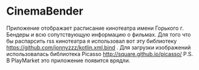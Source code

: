 CinemaBender
=====================

Приложение отображает расписание кинотеатра имени Горького г. Бендеры и всю сопутствующую информацию о фильмах.
Для того что бы распарсить rss кинотеатра я использовал вот эту библиотеку https://github.com/jonnyzzz/kotlin.xml.bind  .
Для загрузки изображений использовалась библиотека Picasso http://square.github.io/picasso/ 
P.S. В PlayMarket это приложение появится врядли. 
